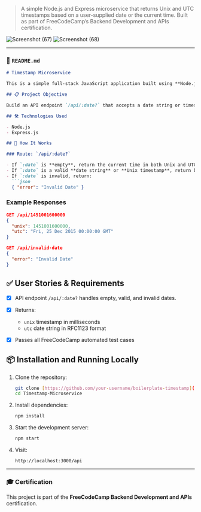 > A simple Node.js and Express microservice that returns Unix and UTC timestamps based on a user-supplied date or the current time. Built as part of FreeCodeCamp’s Backend Development and APIs certification.

![Screenshot (67)](https://github.com/user-attachments/assets/df45185e-b136-4cdc-95ae-d5df18113287)
![Screenshot (68)](https://github.com/user-attachments/assets/29e7ef0f-8c69-461a-94f5-2dbf4ff5d0e4)

---

### 📄 `README.md`

````markdown
# Timestamp Microservice

This is a simple full-stack JavaScript application built using **Node.js** and **Express**. It is part of the [FreeCodeCamp Backend Development and APIs Certification](https://www.freecodecamp.org/learn/back-end-development-and-apis/) and fulfills the requirements for the **Timestamp Microservice** project.

## 📋 Project Objective

Build an API endpoint `/api/:date?` that accepts a date string or timestamp and returns a JSON response with the date in both **Unix timestamp** and **UTC string** format.

## 🛠️ Technologies Used

- Node.js
- Express.js

## 🚀 How It Works

### Route: `/api/:date?`

- If `:date` is **empty**, return the current time in both Unix and UTC formats.
- If `:date` is a valid **date string** or **Unix timestamp**, return both formats.
- If `:date` is invalid, return:
  ```json
  { "error": "Invalid Date" }
````

### Example Responses

```json
GET /api/1451001600000
{
  "unix": 1451001600000,
  "utc": "Fri, 25 Dec 2015 00:00:00 GMT"
}
```

```json
GET /api/invalid-date
{
  "error": "Invalid Date"
}
```

## ✅ User Stories & Requirements

* [x] API endpoint `/api/:date?` handles empty, valid, and invalid dates.
* [x] Returns:

  * `unix` timestamp in milliseconds
  * `utc` date string in RFC1123 format
* [x] Passes all FreeCodeCamp automated test cases

## 📦 Installation and Running Locally

1. Clone the repository:

   ```bash
   git clone [https://github.com/your-username/boilerplate-timestamp](https://github.com/narendrajethi220/Timestamp-Microservice.git)
   cd Timestamp-Microservice
   ```

2. Install dependencies:

   ```bash
   npm install
   ```

3. Start the development server:

   ```bash
   npm start
   ```

4. Visit:

   ```
   http://localhost:3000/api
   ```

---

### 🎓 Certification
This project is part of the **FreeCodeCamp Backend Development and APIs** certification.
